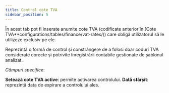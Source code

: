 ```yaml
---
title: Control cote TVA
sidebar_position: 5
---
```


În acest tab pot fi inserate anumite cote TVA (codificate anterior în [Cote TVA**configurations/tables/finance/vat-rates/)) care obligă utilizatorul să le utilizeze exclusiv pe ele.

Reprezintă o formă de control și constrângere de a folosi doar coduri TVA considerate corecte și potrivite înregistrării contabile gestionate de șablonul analizat.

*Câmpuri specifice*:

**Setează cote TVA active**: permite activarea controlului.
**Dată sfârșit**: reprezintă data de expirare a controlului ales.